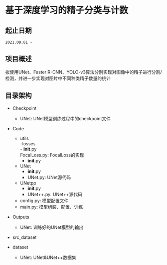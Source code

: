 # 基于深度学习的精子分类与计数  

## 起止日期  
	2021.09.01 - 

## 项目概述  
拟使用UNet、Faster R-CNN、YOLO-v3算法分别实现对图像中的精子进行分割/检测，并进一步实现对图片中不同种类精子数量的统计

## 目录架构
- Checkpoint
    - UNet: UNet模型训练过程中的checkpoint文件
  
- Code  
    - utils  
    	-losses  
    	    - __init__.py  
    	    FocalLoss.py: FocalLoss的实现  
    	- __init__.py  
    - UNet
    	- __init__.py
    	- UNet.py: UNet源代码
    - UNetpp
    	- __init__.py
    	- UNet++.py: UNet++源代码  
    - config.py: 模型配置文件  
    - main.py: 模型组装、配置、训练
  
- Outputs
    - UNet: 训练好的UNet模型的输出
  
- src_dataset  

- dataset  
    - UNet: UNet&UNet++数据集
